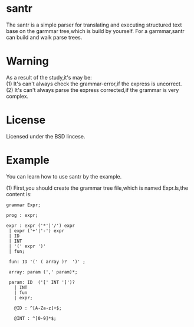 santr
=====
The santr is a simple parser for translating and executing structured text base on the garmmar tree,which is build by yourself. For a garmmar,santr can build and walk parse trees.

Warning
=======
As a result of the study,it's may be:<br>
(1) It's can't always check the grammar-error,if the express is uncorrect.<br>
(2) It's can't always parse the express corrected,if the grammar is very complex.

License
=======

Licensed under the BSD lincese.

Example
=======
You can learn how to use santr by the example.<br>

(1) First,you should create the grammar tree file,which is named Expr.ls,the content is:<br>

    grammar Expr;
    
    prog : expr;
    
    expr : expr ('*'|'/') expr
     | expr ('+'|'-') expr
     | ID
     | INT
     | '(' expr ')'
     | fun;
     
     fun: ID '(' ( array )?  ')' ;
     
     array: param (',' param)*;
     
     param: ID  ('[' INT ']')?
       | INT
       | fun
       | expr;
       
       @ID : ^[A-Za-z]+$;
       
       @INT : ^[0-9]*$;
    



